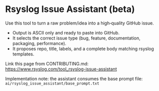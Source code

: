 # Rsyslog Issue Assistant (beta)

Use this tool to turn a raw problem/idea into a high‑quality GitHub issue.
- Output is ASCII only and ready to paste into GitHub.
- It selects the correct issue type (bug, feature, documentation, packaging, performance).
- It proposes repo, title, labels, and a complete body matching rsyslog templates.

Link this page from CONTRIBUTING.md:
https://www.rsyslog.com/tool_rsyslog-issue-assistant

Implementation note: the assistant consumes the base prompt file:
`ai/rsyslog_issue_assistant/base_prompt.txt`


